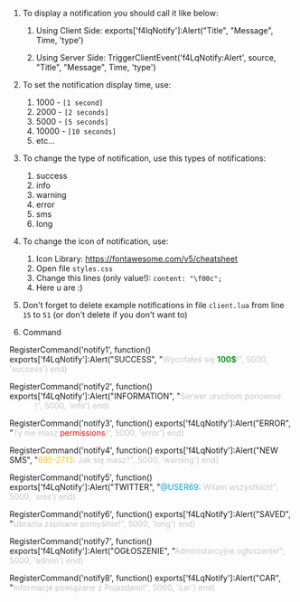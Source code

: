 1. To display a notification you should call it like below:
   1. Using Client Side:
exports['f4lqNotify']:Alert("Title", "Message", Time, 'type')

   2. Using Server Side:
TriggerClientEvent('f4LqNotify:Alert', source, "Title", "Message", Time, 'type')


2. To set the notification display time, use:
   1. 1000 - `[1 second]`
   2. 2000 - `[2 seconds]`
   3. 5000 - `[5 seconds]`
   4. 10000 - `[10 seconds]`
   5. etc...

3. To change the type of notification, use this types of notifications:
   1. success
   2. info
   3. warning
   4. error
   5. sms
   6. long

4. To change the icon of notification, use:
   1. Icon Library: https://fontawesome.com/v5/cheatsheet
   2. Open file `styles.css`
   3. Change this lines (only value!): `content: "\f00c";`
   4. Here u are :)

5. Don't forget to delete example notifications in file `client.lua` from line `15` to `51` (or don't delete if you don't want to)

6. Command

RegisterCommand('notify1', function()
	exports['f4LqNotify']:Alert("SUCCESS", "<span style='color:#c7c7c7'>Wycofałeś się <span style='color:#069a19'><b>100$</b></span>!", 5000, 'success')
end)

RegisterCommand('notify2', function()
	exports['f4LqNotify']:Alert("INFORMATION", "<span style='color:#c7c7c7'>Serwer uruchom ponownie <span style='color:#fff'>5 minuty</span>!", 5000, 'info')
end)

RegisterCommand('notify3', function()
	exports['f4LqNotify']:Alert("ERROR", "<span style='color:#c7c7c7'>Ty nie masz <span style='color:#ff0000'>permissions</span>!", 5000, 'error')
end)

RegisterCommand('notify4', function()
	exports['f4LqNotify']:Alert("NEW SMS", "<span style='color:#ffc107'>695-2713: </span><span style='color:#c7c7c7'> Jak się masz?", 5000, 'warning')
end)

RegisterCommand('notify5', function()
	exports['f4LqNotify']:Alert("TWITTER", "<span style='color:#01a2dc'>@USER69: </span><span style='color:#c7c7c7'>Witam wszystkich!", 5000, 'sms')
end)

RegisterCommand('notify6', function()
	exports['f4LqNotify']:Alert("SAVED", "<span style='color:#c7c7c7'>Ubrania zapisane pomyślnie!", 5000, 'long')
end)

RegisterCommand('notify7', function()
	exports['f4LqNotify']:Alert("OGŁOSZENIE", "<span style='color:#c7c7c7'>Administarcyjne ogłoszenie!", 5000, 'admin')
end)

RegisterCommand('notify8', function()
	exports['f4LqNotify']:Alert("CAR", "<span style='color:#c7c7c7'>Informacje powiązane z Pojazdami!", 5000, 'car')
end)
